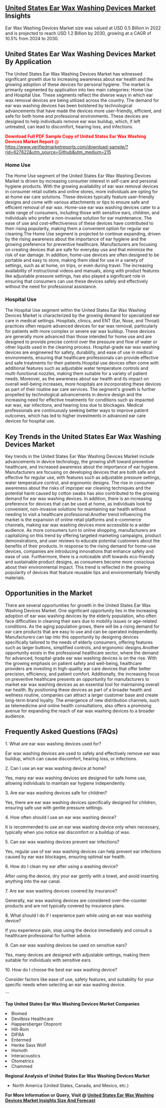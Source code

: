 <h2><a href="https://www.verifiedmarketreports.com/download-sample/?rid=627622&amp;utm_source=Github&amp;utm_medium=215" target="_blank">United States Ear Wax Washing Devices Market</a> Insights</h2><p>Ear Wax Washing Devices Market size was valued at USD 0.5 Billion in 2022 and is projected to reach USD 1.2 Billion by 2030, growing at a CAGR of 10.5% from 2024 to 2030.</p><p><h2>United States Ear Wax Washing Devices Market By Application</h2><p>The United States Ear Wax Washing Devices Market has witnessed significant growth due to increasing awareness about ear health and the growing adoption of these devices for personal hygiene. The market is primarily segmented by application into two main categories: Home Use and Hospital Use. These segments reflect the diverse ways in which ear wax removal devices are being utilized across the country. The demand for ear wax washing devices has been bolstered by technological advancements that have made the devices more user-friendly, efficient, and safe for both home and professional environments. These devices are designed to help individuals remove ear wax buildup, which, if left untreated, can lead to discomfort, hearing loss, and infections. <p><span class=""><span style="color: #ff0000;"><strong>Download Full PDF Sample Copy of United States Ear Wax Washing Devices Market Report</strong> @ </span><a href="https://www.verifiedmarketreports.com/download-sample/?rid=627622&amp;utm_source=Github&amp;utm_medium=215" target="_blank">https://www.verifiedmarketreports.com/download-sample/?rid=627622&amp;utm_source=Github&amp;utm_medium=215</a></span></p><h3>Home Use</h3><p>The Home Use segment of the United States Ear Wax Washing Devices Market is driven by increasing consumer interest in self-care and personal hygiene products. With the growing availability of ear wax removal devices in consumer retail outlets and online stores, more individuals are opting for at-home ear care solutions. These devices typically feature user-friendly designs and come with various attachments or tips to ensure safe and efficient removal of ear wax. Home-use ear wax washing devices cater to a wide range of consumers, including those with sensitive ears, children, and individuals who prefer a non-invasive solution for ear maintenance. The ease of use and cost-effectiveness of these devices have contributed to their rising popularity, making them a convenient option for regular ear cleaning.The Home Use segment is projected to continue expanding, driven by the rising awareness about the importance of ear hygiene and the growing preference for preventive healthcare. Manufacturers are focusing on creating devices that are safe for everyday use and that minimize the risk of ear damage. In addition, home-use devices are often designed to be portable and easy to store, making them ideal for use in a variety of settings, such as at home, on trips, or even during travel. The increasing availability of instructional videos and manuals, along with product features like adjustable pressure settings, has also played a significant role in ensuring that consumers can use these devices safely and effectively without the need for professional assistance.<h3>Hospital Use</h3><p>The Hospital Use segment within the United States Ear Wax Washing Devices Market is characterized by the growing demand for specialized ear care in medical settings. Hospitals, clinics, and ENT (Ear, Nose, and Throat) practices often require advanced devices for ear wax removal, particularly for patients with more complex or severe ear wax buildup. These devices are generally more advanced than those intended for home use and are designed to provide precise control over the pressure and flow of water or other liquids used in the cleaning process. Hospital-grade ear wax washing devices are engineered for safety, durability, and ease of use in medical environments, ensuring that healthcare professionals can provide effective and safe treatments for their patients.Hospital use devices often come with additional features such as adjustable water temperature controls and multi-functional nozzles, making them suitable for a variety of patient needs. Moreover, as the awareness about ear health and its impact on overall well-being increases, more hospitals are incorporating these devices as part of their routine ear care services. The segment's growth is further propelled by technological advancements in device design and the increasing need for effective treatments for conditions such as impacted ear wax, ear infections, and hearing loss due to blockages. Medical professionals are continuously seeking better ways to improve patient outcomes, which has led to higher investments in advanced ear care devices for hospital use.<h2>Key Trends in the United States Ear Wax Washing Devices Market</h2><p>Key trends in the United States Ear Wax Washing Devices Market include advancements in device technology, the growing shift toward preventive healthcare, and increased awareness about the importance of ear hygiene. Manufacturers are focusing on developing devices that are both safe and effective for regular use, with features such as adjustable pressure settings, water temperature control, and ergonomic designs. The rise in consumer awareness about the risks of improper ear cleaning techniques and the potential harm caused by cotton swabs has also contributed to the growing demand for ear wax washing devices. In addition, there is an increasing preference for devices that can be used at home, as individuals look for convenient, non-invasive solutions for maintaining ear health without needing to visit a healthcare professional.Another trend influencing the market is the expansion of online retail platforms and e-commerce channels, making ear wax washing devices more accessible to a wider audience. As more consumers turn to online shopping, manufacturers are capitalizing on this trend by offering targeted marketing campaigns, product demonstrations, and user reviews to educate potential customers about the benefits of their products. In response to the rising demand for home-use devices, companies are introducing innovations that enhance safety and ease of use. Furthermore, there is a noticeable shift towards eco-friendly and sustainable product designs, as consumers become more conscious about their environmental impact. This trend is reflected in the growing popularity of devices that feature reusable tips and environmentally friendly materials.<h2>Opportunities in the Market</h2><p>There are several opportunities for growth in the United States Ear Wax Washing Devices Market. One significant opportunity lies in the increasing adoption of ear wax washing devices by the elderly population, who often face difficulties in cleaning their ears due to mobility issues or age-related conditions. As the aging population grows, there will be a rising demand for ear care products that are easy to use and can be operated independently. Manufacturers can tap into this opportunity by designing devices specifically tailored to the needs of elderly consumers, offering features such as larger buttons, simplified controls, and ergonomic designs.Another opportunity exists in the professional healthcare sector, where the demand for advanced, hospital-grade ear wax washing devices is on the rise. With the growing emphasis on patient safety and well-being, healthcare providers are investing in high-quality ear care devices that offer better precision, efficiency, and patient comfort. Additionally, the increasing focus on preventive healthcare presents an opportunity for manufacturers to market ear wax washing devices as an essential tool for maintaining overall ear health. By positioning these devices as part of a broader health and wellness routine, companies can attract a larger customer base and create long-term brand loyalty. The emergence of new distribution channels, such as telemedicine and online health consultations, also offers a promising avenue for expanding the reach of ear wax washing devices to a broader audience.<h2>Frequently Asked Questions (FAQs)</h2><p>1. What are ear wax washing devices used for?</p><p>Ear wax washing devices are used to safely and effectively remove ear wax buildup, which can cause discomfort, hearing loss, or infections.</p><p>2. Can I use an ear wax washing device at home?</p><p>Yes, many ear wax washing devices are designed for safe home use, allowing individuals to maintain ear hygiene independently.</p><p>3. Are ear wax washing devices safe for children?</p><p>Yes, there are ear wax washing devices specifically designed for children, ensuring safe use with gentle pressure settings.</p><p>4. How often should I use an ear wax washing device?</p><p>It is recommended to use an ear wax washing device only when necessary, typically when you notice ear discomfort or a buildup of wax.</p><p>5. Can ear wax washing devices prevent ear infections?</p><p>Yes, regular use of ear wax washing devices can help prevent ear infections caused by ear wax blockages, ensuring optimal ear health.</p><p>6. How do I clean my ear after using a washing device?</p><p>After using the device, dry your ear gently with a towel, and avoid inserting anything into the ear canal.</p><p>7. Are ear wax washing devices covered by insurance?</p><p>Generally, ear wax washing devices are considered over-the-counter products and are not typically covered by insurance plans.</p><p>8. What should I do if I experience pain while using an ear wax washing device?</p><p>If you experience pain, stop using the device immediately and consult a healthcare professional for further advice.</p><p>9. Can ear wax washing devices be used on sensitive ears?</p><p>Yes, many devices are designed with adjustable settings, making them suitable for individuals with sensitive ears.</p><p>10. How do I choose the best ear wax washing device?</p><p>Consider factors like ease of use, safety features, and suitability for your specific needs when selecting an ear wax washing device.</p>```</p><p><strong>Top United States Ear Wax Washing Devices Market Companies</strong></p><div data-test-id=""><p><li>Biomed</li><li> Devilbiss Healthcare</li><li> Happersberger Otopront</li><li> Hill-Rom</li><li> DIFRA</li><li> Entermed</li><li> Henke Sass Wolf</li><li> Homoth</li><li> Interacoustics</li><li> Otometrics</li><li> Chammed</li></p><div><strong>Regional Analysis of&nbsp;United States Ear Wax Washing Devices Market</strong></div><ul><li dir="ltr"><p dir="ltr">North America&nbsp;(United States, Canada, and Mexico, etc.)</p></li></ul><p><strong>For More Information or Query, Visit @&nbsp;</strong><strong><a href="https://www.verifiedmarketreports.com/product/ear-wax-washing-devices-market/?utm_source=Github&amp;utm_medium=215" target="_blank">United States Ear Wax Washing Devices Market Insights Size And Forecast</a></strong></p></div>
